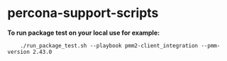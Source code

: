 # percona-support-scripts

**To run package test on your local use for example:**
```
    ./run_package_test.sh --playbook pmm2-client_integration --pmm-version 2.43.0
```